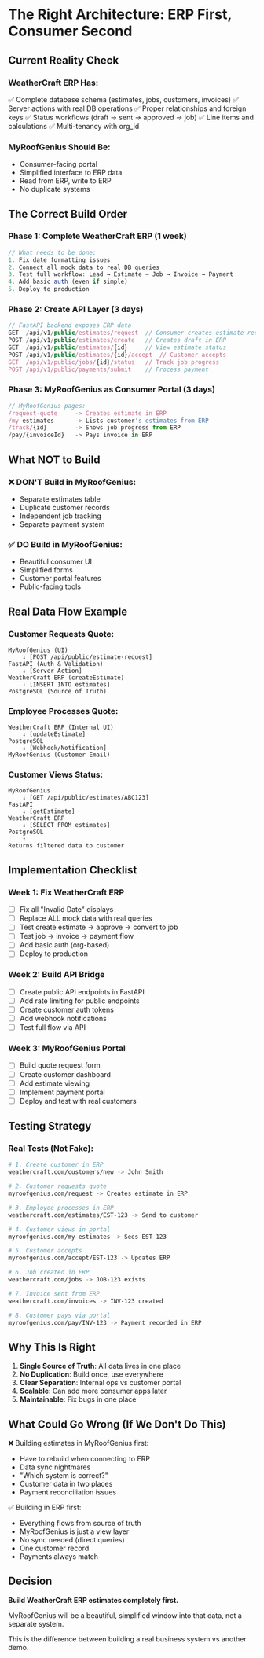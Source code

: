 # The Right Architecture: ERP First, Consumer Second

## Current Reality Check

### WeatherCraft ERP Has:
✅ Complete database schema (estimates, jobs, customers, invoices)
✅ Server actions with real DB operations
✅ Proper relationships and foreign keys
✅ Status workflows (draft → sent → approved → job)
✅ Line items and calculations
✅ Multi-tenancy with org_id

### MyRoofGenius Should Be:
- Consumer-facing portal
- Simplified interface to ERP data
- Read from ERP, write to ERP
- No duplicate systems

## The Correct Build Order

### Phase 1: Complete WeatherCraft ERP (1 week)
```typescript
// What needs to be done:
1. Fix date formatting issues
2. Connect all mock data to real DB queries
3. Test full workflow: Lead → Estimate → Job → Invoice → Payment
4. Add basic auth (even if simple)
5. Deploy to production
```

### Phase 2: Create API Layer (3 days)
```typescript
// FastAPI backend exposes ERP data
GET  /api/v1/public/estimates/request  // Consumer creates estimate request
POST /api/v1/public/estimates/create   // Creates draft in ERP
GET  /api/v1/public/estimates/{id}     // View estimate status
POST /api/v1/public/estimates/{id}/accept  // Customer accepts
GET  /api/v1/public/jobs/{id}/status   // Track job progress
POST /api/v1/public/payments/submit    // Process payment
```

### Phase 3: MyRoofGenius as Consumer Portal (3 days)
```typescript
// MyRoofGenius pages:
/request-quote     -> Creates estimate in ERP
/my-estimates      -> Lists customer's estimates from ERP
/track/{id}        -> Shows job progress from ERP
/pay/{invoiceId}   -> Pays invoice in ERP
```

## What NOT to Build

### ❌ DON'T Build in MyRoofGenius:
- Separate estimates table
- Duplicate customer records
- Independent job tracking
- Separate payment system

### ✅ DO Build in MyRoofGenius:
- Beautiful consumer UI
- Simplified forms
- Customer portal features
- Public-facing tools

## Real Data Flow Example

### Customer Requests Quote:
```mermaid
MyRoofGenius (UI) 
    ↓ [POST /api/public/estimate-request]
FastAPI (Auth & Validation)
    ↓ [Server Action]
WeatherCraft ERP (createEstimate)
    ↓ [INSERT INTO estimates]
PostgreSQL (Source of Truth)
```

### Employee Processes Quote:
```mermaid
WeatherCraft ERP (Internal UI)
    ↓ [updateEstimate]
PostgreSQL 
    ↓ [Webhook/Notification]
MyRoofGenius (Customer Email)
```

### Customer Views Status:
```mermaid
MyRoofGenius
    ↓ [GET /api/public/estimates/ABC123]
FastAPI
    ↓ [getEstimate]
WeatherCraft ERP
    ↓ [SELECT FROM estimates]
PostgreSQL
    ↑
Returns filtered data to customer
```

## Implementation Checklist

### Week 1: Fix WeatherCraft ERP
- [ ] Fix all "Invalid Date" displays
- [ ] Replace ALL mock data with real queries
- [ ] Test create estimate → approve → convert to job
- [ ] Test job → invoice → payment flow
- [ ] Add basic auth (org-based)
- [ ] Deploy to production

### Week 2: Build API Bridge
- [ ] Create public API endpoints in FastAPI
- [ ] Add rate limiting for public endpoints
- [ ] Create customer auth tokens
- [ ] Add webhook notifications
- [ ] Test full flow via API

### Week 3: MyRoofGenius Portal
- [ ] Build quote request form
- [ ] Create customer dashboard
- [ ] Add estimate viewing
- [ ] Implement payment portal
- [ ] Deploy and test with real customers

## Testing Strategy

### Real Tests (Not Fake):
```bash
# 1. Create customer in ERP
weathercraft.com/customers/new -> John Smith

# 2. Customer requests quote
myroofgenius.com/request -> Creates estimate in ERP

# 3. Employee processes in ERP  
weathercraft.com/estimates/EST-123 -> Send to customer

# 4. Customer views in portal
myroofgenius.com/my-estimates -> Sees EST-123

# 5. Customer accepts
myroofgenius.com/accept/EST-123 -> Updates ERP

# 6. Job created in ERP
weathercraft.com/jobs -> JOB-123 exists

# 7. Invoice sent from ERP
weathercraft.com/invoices -> INV-123 created

# 8. Customer pays via portal
myroofgenius.com/pay/INV-123 -> Payment recorded in ERP
```

## Why This Is Right

1. **Single Source of Truth**: All data lives in one place
2. **No Duplication**: Build once, use everywhere
3. **Clear Separation**: Internal ops vs customer portal
4. **Scalable**: Can add more consumer apps later
5. **Maintainable**: Fix bugs in one place

## What Could Go Wrong (If We Don't Do This)

❌ Building estimates in MyRoofGenius first:
- Have to rebuild when connecting to ERP
- Data sync nightmares
- "Which system is correct?"
- Customer data in two places
- Payment reconciliation issues

✅ Building in ERP first:
- Everything flows from source of truth
- MyRoofGenius is just a view layer
- No sync needed (direct queries)
- One customer record
- Payments always match

## Decision

**Build WeatherCraft ERP estimates completely first.**

MyRoofGenius will be a beautiful, simplified window into that data, not a separate system.

This is the difference between building a real business system vs another demo.